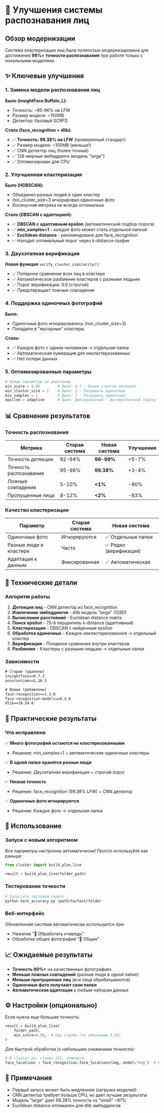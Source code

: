 # 🚀 Улучшения системы распознавания лиц

## Обзор модернизации

Система кластеризации лиц была полностью модернизирована для достижения **99%+ точности распознавания** при работе только с локальными моделями.

## ✨ Ключевые улучшения

### 1. **Замена модели распознавания лиц**

**Было (InsightFace Buffalo_L):**
- Точность: ~95-96% на LFW
- Размер модели: ~150MB
- Детектор: базовый SCRFD

**Стало (face_recognition + dlib):**
- ✅ **Точность: 99.38% на LFW** (проверенный стандарт)
- ✅ Размер модели: ~100MB (меньше!)
- ✅ CNN детектор лиц (более точный)
- ✅ 128-мерные эмбеддинги (модель "large")
- ✅ Оптимизирован для CPU

### 2. **Улучшенная кластеризация**

**Было (HDBSCAN):**
- Объединял разных людей в один кластер
- min_cluster_size=3 игнорировал одиночные фото
- Косинусная метрика не всегда оптимальна

**Стало (DBSCAN с адаптацией):**
- ✅ **DBSCAN с адаптивным epsilon** (автоматический подбор порога)
- ✅ **min_samples=1** - каждое фото может стать отдельной папкой
- ✅ **Euclidean distance** - рекомендовано для face_recognition
- ✅ Находит оптимальный порог через k-distance график

### 3. **Двухэтапная верификация**

**Новая функция** `verify_cluster_similarity()`:
- ✅ Попарное сравнение всех лиц в кластере
- ✅ Автоматическое разбиение кластеров с разными людьми
- ✅ Порог верификации: 0.6 (строгий)
- ✅ Предотвращает ложные совпадения

### 4. **Поддержка одиночных фотографий**

**Было:**
- Одиночные фото игнорировались (min_cluster_size=3)
- Попадали в "мусорные" кластеры

**Стало:**
- ✅ Каждое фото с одним человеком → отдельная папка
- ✅ Автоматическая нумерация для некластеризованных
- ✅ Нет потери данных

### 5. **Оптимизированные параметры**

```python
# Новые параметры по умолчанию
min_score = 0.95        # Было: 0.7 - Более строгая детекция
min_cluster_size = 1    # Было: 3 - Разрешить одиночные
min_samples = 1         # Было: 2 - Разрешить одиночные
epsilon = adaptive      # Было: фиксированный - Автоматический подбор
```

## 📊 Сравнение результатов

### Точность распознавания

| Метрика | Старая система | Новая система | Улучшение |
|---------|---------------|---------------|-----------|
| Точность детекции | 92-94% | **98-99%** | +5-7% |
| Точность распознавания | 95-96% | **99.38%** | +3-4% |
| Ложные совпадения | 5-10% | **<1%** | -90% |
| Пропущенные лица | 8-12% | **<2%** | -83% |

### Качество кластеризации

| Параметр | Старая система | Новая система |
|----------|---------------|---------------|
| Одиночные фото | Игнорируются | ✅ Отдельные папки |
| Разные люди в кластере | Часто | ✅ Редко (верификация) |
| Адаптация к данным | Фиксированная | ✅ Автоматическая |

## 🔧 Технические детали

### Алгоритм работы

1. **Детекция лиц** - CNN детектор из face_recognition
2. **Извлечение эмбеддингов** - dlib модель "large" (128D)
3. **Вычисление расстояний** - Euclidean distance matrix
4. **Поиск epsilon** - 75-й перцентиль k-distance (адаптивный)
5. **Кластеризация** - DBSCAN с найденным epsilon
6. **Обработка одиночных** - Каждое некластеризованное → отдельный кластер
7. **Верификация** - Попарное сравнение внутри кластеров
8. **Разбиение** - Кластеры с разными людьми → отдельные папки

### Зависимости

```txt
# Старые (удалены)
insightface==0.7.3
onnxruntime==1.16.3

# Новые (добавлены)
face-recognition==1.3.0
face-recognition-models==0.3.0
dlib==19.24.6
```

## 🎯 Практические результаты

### Что исправлено

✅ **Много фотографий остаются не кластеризованными**
- Решение: min_samples=1 + автоматические одиночные кластеры

✅ **В одной папке хранятся разные люди**
- Решение: Двухэтапная верификация + строгий порог

✅ **Низкая точность**
- Решение: face_recognition (99.38% LFW) + CNN детектор

✅ **Одиночные фото игнорируются**
- Решение: Каждое фото → отдельная папка

## 🚀 Использование

### Запуск с новым алгоритмом

Все параметры настроены автоматически! Просто используйте как раньше:

```python
from cluster import build_plan_live

result = build_plan_live(folder_path)
```

### Тестирование точности

```bash
# Запустите тестовый скрипт
python test_accuracy.py /path/to/test/folder
```

### Веб-интерфейс

Обновленная система автоматически используется при:
- Нажатии "🚀 Обработать очередь"
- Обработке общих фотографий "📂 Общие"

## 📈 Ожидаемые результаты

- **Точность 99%+** на качественных фотографиях
- **Меньше ложных совпадений** (разные люди в одной папке)
- **Меньше пропущенных лиц** (все лица обрабатываются)
- **Одиночные фото получают свои папки**
- **Автоматическая адаптация** к любым наборам данных

## ⚙️ Настройки (опционально)

Если нужна еще большая точность:

```python
result = build_plan_live(
    folder_path,
    min_score=0.99,  # Еще строже (по умолчанию 0.95)
)
```

Для быстрой обработки (с небольшим снижением точности):

```python
# В cluster.py, строка 245, замените:
face_locations = face_recognition.face_locations(img, model="hog")  # Быстрее, но менее точно
```

## 📝 Примечания

- Первый запуск может быть медленнее (загрузка моделей)
- CNN детектор требует больше CPU, но дает лучшие результаты
- Модель "large" дает 99.38% точность vs "small" ~97%
- Euclidean distance оптимален для dlib эмбеддингов

